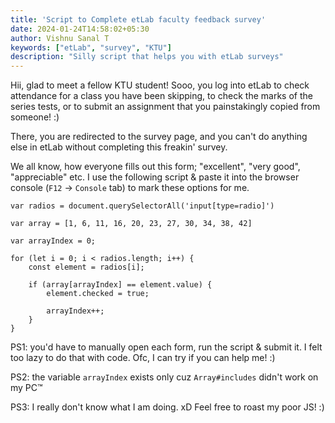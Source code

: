 ```yaml
---
title: 'Script to Complete etLab faculty feedback survey'
date: 2024-01-24T14:58:02+05:30
author: Vishnu Sanal T
keywords: ["etLab", "survey", "KTU"]
description: "Silly script that helps you with etLab surveys"
---
```


Hii, glad to meet a fellow KTU student! Sooo, you log into etLab to check attendance for a class you have been skipping, to check the marks of the series tests, or to submit an assignment that you painstakingly copied from someone! :)

There, you are redirected to the survey page, and you can't do anything else in etLab without completing this freakin' survey.


We all know, how everyone fills out this form; "excellent", "very good", "appreciable" etc. I use the following script & paste it into the browser console (`F12` -> `Console` tab) to mark these options for me.

```
var radios = document.querySelectorAll('input[type=radio]')

var array = [1, 6, 11, 16, 20, 23, 27, 30, 34, 38, 42]

var arrayIndex = 0;

for (let i = 0; i < radios.length; i++) {
    const element = radios[i];

    if (array[arrayIndex] == element.value) {
        element.checked = true;

        arrayIndex++;
    }
}
```

PS1: you'd have to manually open each form, run the script & submit it. I felt too lazy to do that with code. Ofc, I can try if you can help me! :)

PS2: the variable `arrayIndex` exists only cuz `Array#includes` didn't work on my PC™

PS3: I really don't know what I am doing. xD Feel free to roast my poor JS! :)